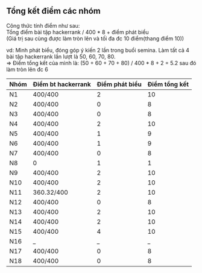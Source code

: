 ## Tổng kết điểm các nhóm

Công thức tính điểm như sau:\
Tổng điểm bài tập hackerrank / 400 * 8 + điểm phát biểu\
(Giá trị sau cùng được làm tròn lên và tối đa đc 10 điểm(thang điểm 10))

vd: Mình phát biểu, đóng góp ý kiến 2 lần trong buổi semina. Làm tất cả 4 bài tập hackerrank lần lượt là 50, 60, 70, 80.\
=> Điểm tổng kết của mình là: (50 + 60 + 70 + 80) / 400 * 8 + 2 = 5.2 sau đó làm tròn lên đc 6

| Nhóm | Điểm bt hackerrank | Điểm phát biểu | Điểm tổng kết |
|------|--------------------|----------------|---------------|
| N1   | 400/400            | 2              | 10            |
| N2   | 400/400            | 0              | 8             |
| N3   | 400/400            | 0              | 8             |
| N4   | 400/400            | 2              | 10            |
| N5   | 400/400            | 1              | 9             |
| N6   | 400/400            | 1              | 9             |
| N7   | 400/400            | 0              | 8             |
| N8   | 0                  | 1              | 1             |
| N9   | 400/400            | 2              | 10            |
| N10  | 400/400            | 2              | 10            |
| N11  | 360.32/400         | 2              | 10            |
| N12  | 400/400            | 0              | 8             |
| N13  | 400/400            | 2              | 10            |
| N14  | 400/400            | 2              | 10            |
| N15  | 400/400            | 4              | 10            |
| N16  | _                  |              _ |             _ |
| N17  | 400/400            | 0              | 8             |
| N18  | 400/400            | 0              | 8             |

